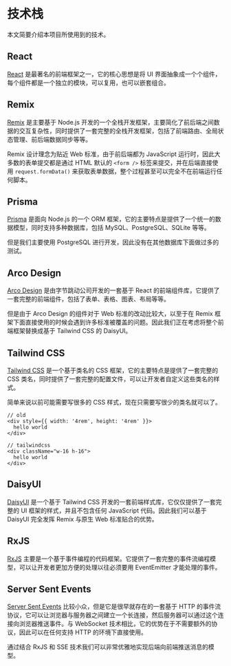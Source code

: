 # 技术栈

本文简要介绍本项目所使用到的技术。

## React

[React](https://reactjs.org/) 是最著名的前端框架之一，它的核心思想是将 UI 界面抽象成一个个组件，每个组件都是一个独立的模块，可以复用，也可以嵌套组合。

## Remix

[Remix](https://remix.run/) 是主要基于 Node.js 开发的一个全栈开发框架，主要简化了前后端之间数据的交互复杂性，同时提供了一套完整的全栈开发框架，包括了前端路由、全局状态管理、前后端数据同步等等。

Remix 设计理念为贴近 Web 标准，由于前后端都为 JavaScript 运行时，因此大多数的表单提交都是通过 HTML 默认的 `<form />` 标签来提交，并在后端直接使用 `request.formData()` 来获取表单数据，整个过程甚至可以完全不在前端运行任何脚本。

## Prisma

[Prisma](https://prisma.io/) 是面向 Node.js 的一个 ORM 框架，它的主要特点是提供了一个统一的数据模型，同时支持多种数据库，包括 MySQL、PostgreSQL、SQLite 等等。

但是我们主要使用 PostgreSQL 进行开发，因此没有在其他数据库下面做过多的测试。

## Arco Design

[Arco Design](https://arco.design/) 是由字节跳动公司开发的一套基于 React 的前端组件库，它提供了一套完整的前端组件，包括了表单、表格、图表、布局等等。

但是由于 Arco Design 的组件对于 Web 标准的改动比较大，以至于在 Remix 框架下面直接使用的时候会遇到许多标准被覆盖的问题。因此我们正在考虑将整个前端框架替换成基于 Tailwind CSS 的 DaisyUI。

## Tailwind CSS

[Tailwind CSS](https://tailwindcss.com/) 是一个基于类名的 CSS 框架，它的主要特点是提供了一套完整的 CSS 类名，同时提供了一套完整的配置文件，可以让开发者自定义这些类名的样式。

简单来说以前可能需要写很多的 CSS 样式，现在只需要写很少的类名就可以了。

```tsx
// old
<div style={{ width: '4rem', height: '4rem' }}>
  hello world
</div>

// tailwindcss
<div className="w-16 h-16">
  hello world
</div>
```

## DaisyUI

[DaisyUI](https://daisyui.com/) 是一个基于 Tailwind CSS 开发的一套前端样式库，它仅仅提供了一套完整的 UI 框架的样式，并且不包含任何 JavaScript 代码。因此我们可以基于 DaisyUI 完全发挥 Remix 与原生 Web 标准贴合的优势。

## RxJS

[RxJS](https://rxjs.dev/) 主要是一个基于事件编程的代码框架。它提供了一套完整的事件流编程模型，可以让开发者更加方便的处理以往必须要用 EventEmitter 才能处理的事件。

## Server Sent Events

[Server Sent Events](https://developer.mozilla.org/en-US/docs/Web/API/Server-sent_events/Using_server-sent_events) 比较小众，但是它是很早就存在的一套基于 HTTP 的事件流协议，它可以让浏览器与服务器之间建立一个长连接，然后服务器可以通过这个连接向浏览器推送事件。与 WebSocket 技术相比，它的优势在于不需要额外的协议，因此可以在任何支持 HTTP 的环境下直接使用。

通过结合 RxJS 和 SSE 技术我们可以非常优雅地实现后端向前端推送消息的模型。
